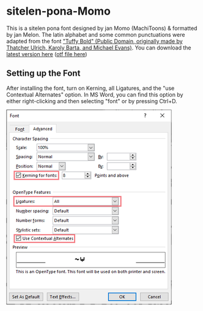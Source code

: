 # sitelen-pona-Momo
This is a sitelen pona font designed by jan Momo (MachiToons) &amp; formatted by jan Melon. The latin alphabet and some common punctuations were adapted from the font ["Tuffy Bold" (Public Domain, originally made by Thatcher Ulrich, Karoly Barta, and Michael Evans)](http://www.publicdomainfiles.com/show_file.php?id=13486239291657). You can download the [latest version here](https://github.com/janMelon/sitelen-pona-Momo/blob/main/font-files/sitelen-pona-Momo-1.03.ttf) ([otf file here](https://github.com/janMelon/sitelen-pona-Momo/blob/main/font-files/sitelen-pona-Momo-1.03.otf))

## Setting up the Font
After installing the font, turn on Kerning, all Ligatures, and the "use Contextual Alternates" option. In MS Word, you can find this option by either right-clicking and then selecting "font" or by pressing Ctrl+D. 

![font set up](https://github.com/janMelon/linjawawa/blob/main/misc/initial-settings.png)

